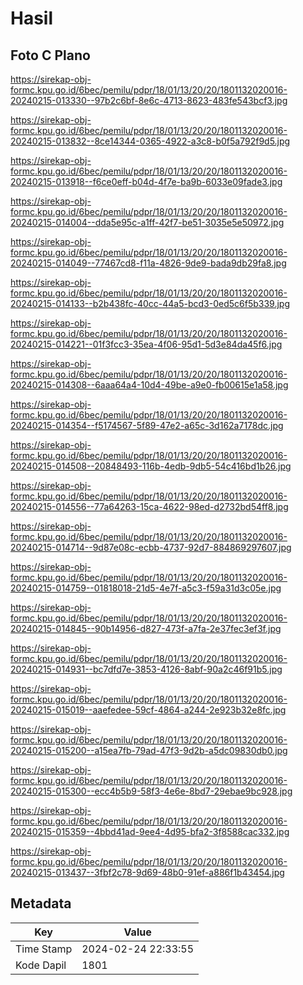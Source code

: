 # Hasil

## Foto C Plano

https://sirekap-obj-formc.kpu.go.id/6bec/pemilu/pdpr/18/01/13/20/20/1801132020016-20240215-013330--97b2c6bf-8e6c-4713-8623-483fe543bcf3.jpg

https://sirekap-obj-formc.kpu.go.id/6bec/pemilu/pdpr/18/01/13/20/20/1801132020016-20240215-013832--8ce14344-0365-4922-a3c8-b0f5a792f9d5.jpg

https://sirekap-obj-formc.kpu.go.id/6bec/pemilu/pdpr/18/01/13/20/20/1801132020016-20240215-013918--f6ce0eff-b04d-4f7e-ba9b-6033e09fade3.jpg

https://sirekap-obj-formc.kpu.go.id/6bec/pemilu/pdpr/18/01/13/20/20/1801132020016-20240215-014004--dda5e95c-a1ff-42f7-be51-3035e5e50972.jpg

https://sirekap-obj-formc.kpu.go.id/6bec/pemilu/pdpr/18/01/13/20/20/1801132020016-20240215-014049--77467cd8-f11a-4826-9de9-bada9db29fa8.jpg

https://sirekap-obj-formc.kpu.go.id/6bec/pemilu/pdpr/18/01/13/20/20/1801132020016-20240215-014133--b2b438fc-40cc-44a5-bcd3-0ed5c6f5b339.jpg

https://sirekap-obj-formc.kpu.go.id/6bec/pemilu/pdpr/18/01/13/20/20/1801132020016-20240215-014221--01f3fcc3-35ea-4f06-95d1-5d3e84da45f6.jpg

https://sirekap-obj-formc.kpu.go.id/6bec/pemilu/pdpr/18/01/13/20/20/1801132020016-20240215-014308--6aaa64a4-10d4-49be-a9e0-fb00615e1a58.jpg

https://sirekap-obj-formc.kpu.go.id/6bec/pemilu/pdpr/18/01/13/20/20/1801132020016-20240215-014354--f5174567-5f89-47e2-a65c-3d162a7178dc.jpg

https://sirekap-obj-formc.kpu.go.id/6bec/pemilu/pdpr/18/01/13/20/20/1801132020016-20240215-014508--20848493-116b-4edb-9db5-54c416bd1b26.jpg

https://sirekap-obj-formc.kpu.go.id/6bec/pemilu/pdpr/18/01/13/20/20/1801132020016-20240215-014556--77a64263-15ca-4622-98ed-d2732bd54ff8.jpg

https://sirekap-obj-formc.kpu.go.id/6bec/pemilu/pdpr/18/01/13/20/20/1801132020016-20240215-014714--9d87e08c-ecbb-4737-92d7-884869297607.jpg

https://sirekap-obj-formc.kpu.go.id/6bec/pemilu/pdpr/18/01/13/20/20/1801132020016-20240215-014759--01818018-21d5-4e7f-a5c3-f59a31d3c05e.jpg

https://sirekap-obj-formc.kpu.go.id/6bec/pemilu/pdpr/18/01/13/20/20/1801132020016-20240215-014845--90b14956-d827-473f-a7fa-2e37fec3ef3f.jpg

https://sirekap-obj-formc.kpu.go.id/6bec/pemilu/pdpr/18/01/13/20/20/1801132020016-20240215-014931--bc7dfd7e-3853-4126-8abf-90a2c46f91b5.jpg

https://sirekap-obj-formc.kpu.go.id/6bec/pemilu/pdpr/18/01/13/20/20/1801132020016-20240215-015019--aaefedee-59cf-4864-a244-2e923b32e8fc.jpg

https://sirekap-obj-formc.kpu.go.id/6bec/pemilu/pdpr/18/01/13/20/20/1801132020016-20240215-015200--a15ea7fb-79ad-47f3-9d2b-a5dc09830db0.jpg

https://sirekap-obj-formc.kpu.go.id/6bec/pemilu/pdpr/18/01/13/20/20/1801132020016-20240215-015300--ecc4b5b9-58f3-4e6e-8bd7-29ebae9bc928.jpg

https://sirekap-obj-formc.kpu.go.id/6bec/pemilu/pdpr/18/01/13/20/20/1801132020016-20240215-015359--4bbd41ad-9ee4-4d95-bfa2-3f8588cac332.jpg

https://sirekap-obj-formc.kpu.go.id/6bec/pemilu/pdpr/18/01/13/20/20/1801132020016-20240215-013437--3fbf2c78-9d69-48b0-91ef-a886f1b43454.jpg


## Metadata

| Key        | Value               |
| ---------- | ------------------- |
| Time Stamp | 2024-02-24 22:33:55 |
| Kode Dapil | 1801                |



